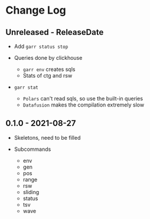 # Change Log

## Unreleased - ReleaseDate

* Add `garr status stop`

* Queries done by clickhouse
  * `garr env` creates sqls
  * Stats of ctg and rsw

* `garr stat`
  * `Polars` can't read sqls, so use the built-in queries
  * `Datafusion` makes the compilation extremely slow

## 0.1.0 - 2021-08-27

* Skeletons, need to be filled

* Subcommands
  * env
  * gen
  * pos
  * range
  * rsw
  * sliding
  * status
  * tsv
  * wave

